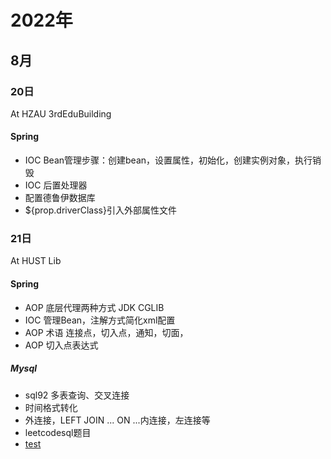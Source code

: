 

# 2022年

## 8月

### 20日
At HZAU 3rdEduBuilding
#### Spring 
- IOC Bean管理步骤：创建bean，设置属性，初始化，创建实例对象，执行销毁
- IOC 后置处理器
- 配置德鲁伊数据库
- ${prop.driverClass}引入外部属性文件



### 21日
At HUST Lib

#### Spring
- AOP 底层代理两种方式 JDK CGLIB
- IOC 管理Bean，注解方式简化xml配置
- AOP 术语 连接点，切入点，通知，切面，
- AOP 切入点表达式

##### Mysql
- sql92 多表查询、交叉连接
- 时间格式转化
- 外连接，LEFT JOIN ... ON ...内连接，左连接等
- leetcodesql题目
- [test](https://www.bilibili.com/video/BV1iq4y1u7vj?p=39&spm_id_from=pageDriver&vd_source=1657aab87f9f28dc0c7b5da2f6004018)


